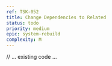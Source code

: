 ```yaml
---
ref: TSK-052
title: Change Dependencies to Related
status: todo
priority: medium
epic: system-rebuild
complexity: M
---
```

// ... existing code ...